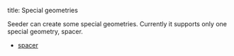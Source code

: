 title: Special geometries

Seeder can create some special geometries. Currently it supports only one special geometry, spacer.

* [spacer](spacer.html)
